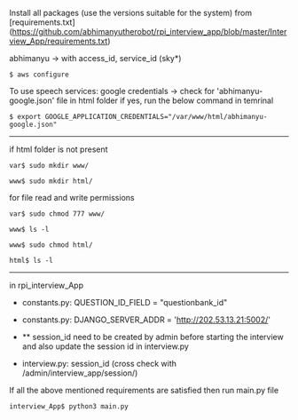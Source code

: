 Install all packages (use the versions suitable for the system) from [requirements.txt] (https://github.com/abhimanyutherobot/rpi_interview_app/blob/master/Interview_App/requirements.txt)



abhimanyu -> with access_id, service_id (sky*)

`$ aws configure`



To use speech services: google credentials -> check for 'abhimanyu-google.json' file in html folder if yes, run the below command in temrinal

`$ export GOOGLE_APPLICATION_CREDENTIALS="/var/www/html/abhimanyu-google.json"`



-------------------------------------------
if html folder is not present

`var$ sudo mkdir www/`

`www$ sudo mkdir html/`



for file read and write permissions

`var$ sudo chmod 777 www/`

`www$ ls -l`

`www$ sudo chmod html/`

`html$ ls -l`

-------------------------------------------


in rpi_interview_App

- constants.py: QUESTION_ID_FIELD = "questionbank_id"

- constants.py: DJANGO_SERVER_ADDR = 'http://202.53.13.21:5002/'

- ** session_id need to be created by admin before starting the interview and also update the session id in interview.py

- interview.py: session_id (cross check with /admin/interview_app/session/)



If all the above mentioned requirements are satisfied then run main.py file

`interview_App$ python3 main.py`
